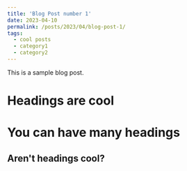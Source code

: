 ```yaml
---
title: 'Blog Post number 1'
date: 2023-04-10
permalink: /posts/2023/04/blog-post-1/
tags:
  - cool posts
  - category1
  - category2
---
```


This is a sample blog post.

Headings are cool
======

You can have many headings
======

Aren't headings cool?
------
